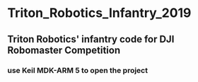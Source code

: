 # Triton_Robotics_Infantry_2019

## Triton Robotics' infantry code for DJI Robomaster Competition

### use Keil MDK-ARM 5 to open the project
